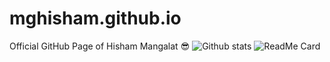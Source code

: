 # mghisham.github.io
Official GitHub Page of Hisham Mangalat :sunglasses:
![Github stats](https://github-readme-stats.vercel.app/api?username=mghisham)
![ReadMe Card](https://github-readme-stats.vercel.app/api/pin/?username=mghisham&repo=moneyheist-chars)
